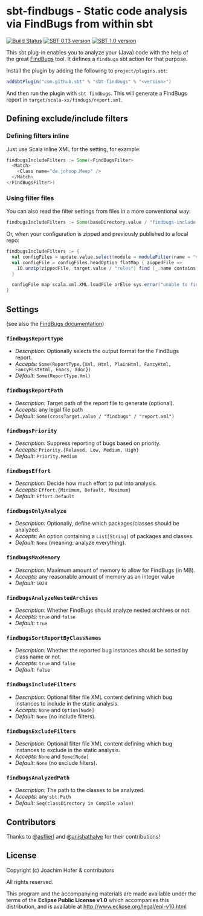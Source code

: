 # sbt-findbugs - Static code analysis via FindBugs from within sbt

[![Build Status](https://travis-ci.org/sbt/sbt-findbugs.svg?branch=master)](https://travis-ci.org/sbt/sbt-findbugs)
[![SBT 0.13 version](https://img.shields.io/badge/sbt_0.13-2.0.0--M2-blue.svg)](https://bintray.com/stringbean/sbt-plugins/sbt-findbugs)
[![SBT 1.0 version](https://img.shields.io/badge/sbt_1.0-2.0.0--M2-blue.svg)](https://bintray.com/stringbean/sbt-plugins/sbt-findbugs)

This sbt plug-in enables you to analyze your (Java) code with the help of the great
[FindBugs](http://findbugs.sourceforge.net/) tool. It defines a `findbugs` sbt action for that purpose.

Install the plugin by adding the following to `project/plugins.sbt`:

```scala
addSbtPlugin("com.github.sbt" % "sbt-findbugs" % "<version>")
```

And then run the plugin with `sbt findbugs`. This will generate a FindBugs report in
`target/scala-xx/findugs/report.xml`.

## Defining exclude/include filters

### Defining filters inline

Just use Scala inline XML for the setting, for example:

```scala
findbugsIncludeFilters := Some(<FindBugsFilter>
  <Match>
    <Class name="de.johoop.Meep" />
  </Match>
</FindBugsFilter>)
```

### Using filter files

You can also read the filter settings from files in a more conventional way:

```scala
findbugsIncludeFilters := Some(baseDirectory.value / "findbugs-include-filters.xml")
```

Or, when your configuration is zipped and previously published to a local repo:

```scala
findbugsIncludeFilters := {
  val configFiles = update.value.select(module = moduleFilter(name = "velvetant-sonar"))
  val configFile = configFiles.headOption flatMap { zippedFile =>
    IO.unzip(zippedFile, target.value / "rules") find (_.name contains "velvetant-sonar-findbugs.xml")
  }

  configFile map scala.xml.XML.loadFile orElse sys.error("unable to find config file in update report")
}
```

## Settings

(see also the [FindBugs documentation](http://findbugs.sourceforge.net/manual/running.html#commandLineOptions))

### `findbugsReportType`
* *Description:* Optionally selects the output format for the FindBugs report.
* *Accepts:* `Some(ReportType.{Xml, Html, PlainHtml, FancyHtml, FancyHistHtml, Emacs, Xdoc})`
* *Default:* `Some(ReportType.Xml)`

### `findbugsReportPath`
* *Description:* Target path of the report file to generate (optional).
* *Accepts:* any legal file path
* *Default:* `Some(crossTarget.value / "findbugs" / "report.xml")`

### `findbugsPriority`
* *Description:* Suppress reporting of bugs based on priority.
* *Accepts:* `Priority.{Relaxed, Low, Medium, High}`
* *Default:* `Priority.Medium`

### `findbugsEffort`
* *Description:* Decide how much effort to put into analysis.
* *Accepts:* `Effort.{Minimum, Default, Maximum}`
* *Default:* `Effort.Default`

### `findbugsOnlyAnalyze`
* *Description:* Optionally, define which packages/classes should be analyzed.
* *Accepts:* An option containing a `List[String]` of packages and classes.
* *Default:* `None` (meaning: analyze everything).

### `findbugsMaxMemory`
* *Description:* Maximum amount of memory to allow for FindBugs (in MB).
* *Accepts:* any reasonable amount of memory as an integer value
* *Default:* `1024`

### `findbugsAnalyzeNestedArchives`
* *Description:* Whether FindBugs should analyze nested archives or not.
* *Accepts:* `true` and `false`
* *Default:* `true`

### `findbugsSortReportByClassNames`
* *Description:* Whether the reported bug instances should be sorted by class name or not.
* *Accepts:* `true` and `false`
* *Default:* `false`

### `findbugsIncludeFilters`
* *Description:* Optional filter file XML content defining which bug instances to include in the static analysis.
* *Accepts:* `None` and `Option[Node]`
* *Default:* `None` (no include filters).

### `findbugsExcludeFilters`
* *Description:* Optional filter file XML content defining which bug instances to exclude in the static analysis.
* *Accepts:* `None` and `Some[Node]`
* *Default:* `None` (no exclude filters).

### `findbugsAnalyzedPath`
* *Description:* The path to the classes to be analyzed.
* *Accepts:* any `sbt.Path`
* *Default:* `Seq(classDirectory in Compile value)`

## Contributors

Thanks to [@asflierl](http://github.com/asflierl) and [@anishathalye](http://github.com/anishathalye) for their contributions!

## License

Copyright (c) Joachim Hofer & contributors

All rights reserved.

This program and the accompanying materials are made available under the terms of the **Eclipse Public License v1.0**
which accompanies this distribution, and is available at http://www.eclipse.org/legal/epl-v10.html

